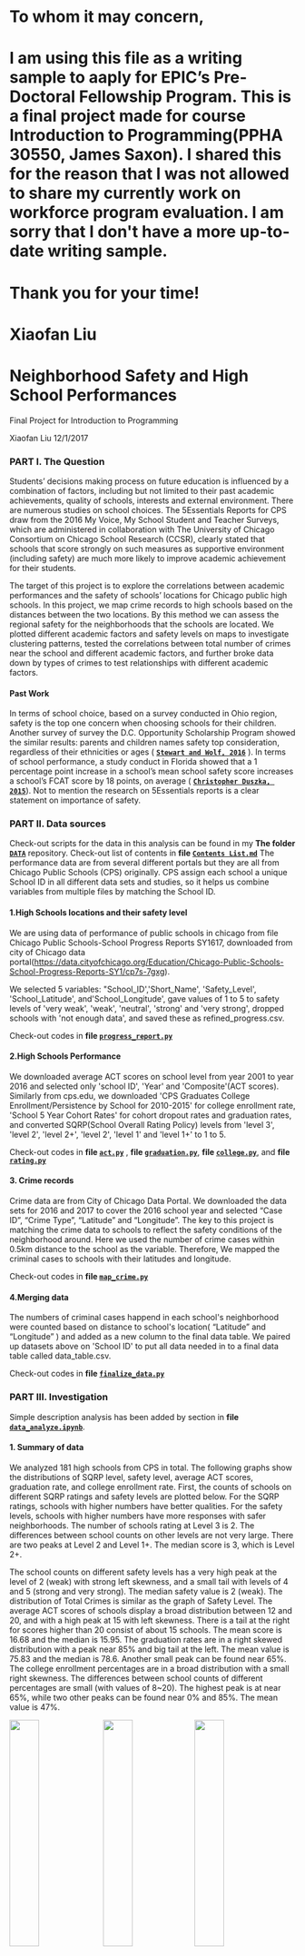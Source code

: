 # To whom it may concern,
# I am using this file as a writing sample to aaply for EPIC’s Pre-Doctoral Fellowship Program. This is a final project made for course Introduction to Programming(PPHA 30550, James Saxon). I shared this for the reason that I was not allowed to share my currently work on workforce program evaluation. I am sorry that I don't have a more up-to-date writing sample.
# Thank you for your time!
# Xiaofan Liu

# Neighborhood Safety and High School Performances
Final Project for Introduction to Programming 

Xiaofan Liu
12/1/2017

### PART I. The Question
Students’ decisions making process on future education is influenced by a combination of factors, including but not limited to their past academic achievements, quality of schools, interests and external environment. There are numerous studies on school choices. The 5Essentials Reports for CPS draw from the 2016 My Voice, My School Student and Teacher Surveys, which are administered in collaboration with The University of Chicago Consortium on Chicago School Research (CCSR), clearly stated that schools that score strongly on such measures as supportive environment (including safety) are much more likely to improve academic achievement for their students. 

The target of this project is to explore the correlations between academic performances and the safety of schools’ locations for Chicago public high schools. In this project, we map crime records to high schools based on the distances between the two locations. By this method we can assess the regional safety for the neighborhoods that the schools are located. We plotted different academic factors and safety levels on maps to investigate clustering patterns, tested the correlations between total number of crimes near the school and different academic factors, and further broke data down by types of crimes to test relationships with different academic factors.  

#### Past Work
In terms of school choice, based on a survey conducted in Ohio region, safety is the top one concern when choosing schools for their children. Another survey of survey the D.C. Opportunity Scholarship Program showed the similar results: parents and children names safety top consideration, regardless of their ethnicities or ages ( **[`Stewart and Wolf, 2016`](http://educationnext.org/power-to-the-people-the-school-choice-journey-review-stewart-wolf/)** ). In terms of school performance, a study conduct in Florida showed that  a 1 percentage point increase in a school’s mean school safety score increases a school’s FCAT score by 18 points, on average ( **[`Christopher Duszka, 2015`](http://www.ijessnet.com/wp-content/uploads/2015/09/4.pdf)**). Not to mention the research on 5Essentials reports  is a clear statement on importance of safety. 


### PART II. Data sources
Check-out scripts for the data in this analysis can be found in my **The folder [`DATA`](https://github.com/cicilau/Final-project-safety-and-school-choices/tree/master/DATA)**  repository.
Check-out list of contents in  **file [`Contents List.md`](https://github.com/cicilau/Final-project-safety-and-school-choices/tree/master/Contents_List.md)** 
The performance data are from several different portals but they are all from Chicago Public Schools (CPS) originally. CPS assign each school a unique School ID in all different data sets and studies, so it helps us combine variables from multiple files by matching the School ID.

#### 1.High Schools locations and their safety level
We are using data of performance of public schools in chicago from file Chicago Public Schools-School Progress Reports SY1617, downloaded from city of Chicago data portal(https://data.cityofchicago.org/Education/Chicago-Public-Schools-School-Progress-Reports-SY1/cp7s-7gxg). 

We selected 5 variables: "School_ID','Short_Name', 'Safety_Level', 'School_Latitude', and'School_Longitude', gave values of 1 to 5 to safety levels of 'very weak', 'weak', 'neutral', 'strong' and 'very strong', dropped schools with 'not enough data', and saved these as refined_progress.csv. 

Check-out codes in  **file [`progress_report.py`](https://github.com/cicilau/Final-project-safety-and-school-choices/tree/master/progress_report.py)** 

#### 2.High Schools Performance
We downloaded average ACT scores on school level from year 2001 to year 2016 and selected only 'school ID', 'Year' and 'Composite'(ACT scores). Similarly from cps.edu, we downloaded 'CPS Graduates College Enrollment/Persistence by School for 2010-2015' for college enrollment rate, 'School 5 Year Cohort Rates' for cohort dropout rates and graduation rates, and converted SQRP(School Overall Rating Policy) levels from 'level 3', 'level 2', 'level 2+', 'level 2', 'level 1' and 'level 1+' to 1 to 5. 

Check-out codes in  **file [`act.py`](https://github.com/cicilau/Final-project-safety-and-school-choices/tree/master/act.py)** , **file [`graduation.py`](https://github.com/cicilau/Final-project-safety-and-school-choices/tree/master/graduation.py)**, **file [`college.py`](https://github.com/cicilau/Final-project-safety-and-school-choices/tree/master/college.py)**, and  **file [`rating.py`](https://github.com/cicilau/Final-project-safety-and-school-choices/tree/master/rating.py)**

#### 3. Crime records
Crime data are from City of Chicago Data Portal. We downloaded the data sets for 2016 and 2017 to cover the 2016 school year and selected “Case ID”, “Crime Type”, “Latitude” and “Longitude”. The key to this project is matching the crime data to schools to reflect the safety conditions of the neighborhood around. Here we used the number of crime cases within 0.5km distance to the school as the variable. Therefore, We mapped the criminal cases to schools with their latitudes and longitude. 

Check-out codes in  **file [`map_crime.py`](https://github.com/cicilau/Final-project-safety-and-school-choices/tree/master/map_crime.py)** 

#### 4.Merging data
The numbers of criminal cases happend in each school's neighborhood were counted based on distance to school's location( “Latitude” and “Longitude” ) and added as a new column to the final data table. We paired up datasets above on 'School ID' to put all data needed in to a final data table called data_table.csv.

Check-out codes in  **file [`finalize_data.py`](https://github.com/cicilau/Final-project-safety-and-school-choices/tree/master/finalize_data.py)** 

### PART III. Investigation

Simple description analysis has been added by section in **file [`data_analyze.ipynb`](https://github.com/cicilau/Final-project-safety-and-school-choices/tree/master/data_analyze.ipynb)**.

#### 1. Summary of data
We analyzed 181 high schools from CPS in total. The following graphs show the distributions of SQRP level, safety level, average ACT scores, graduation rate, and college enrollment rate. First, the counts of schools on different SQRP ratings and safety levels are plotted below. For the SQRP ratings, schools with higher numbers have better qualities. For the safety levels, schools with higher numbers have more responses with safer neighborhoods. The number of schools rating at Level 3 is 2. The differences between school counts on other levels are not very large. There are two peaks at Level 2 and Level 1+. The median score is 3, which is Level 2+.

The school counts on different safety levels has a very high peak at the level of 2 (weak) with strong left skewness, and a small tail with levels of 4 and 5 (strong and very strong). The median safety value is 2 (weak). The distribution of Total Crimes is similar as the graph of Safety Level. The average ACT scores of schools display a broad distribution between 12 and 20, and with a high peak at 15 with left skewness. There is a tail at the right for scores higher than 20 consist of about 15 schools. The mean score is 16.68 and the median is 15.95. The graduation rates are in a right skewed distribution with a peak near 85% and big tail at the left. The mean value is 75.83 and the median is 78.6. Another small peak can be found near 65%. The college enrollment percentages are in a broad distribution with a small right skewness. The differences between school counts of different percentages are small (with values of 8~20). The highest peak is at near 65%, while two other peaks can be found near 0% and 85%. The mean value is 47%.

<img src="RESULTS/output_5_0.png" width="32%"> <img src="RESULTS/output_6_0.png" width="32%"><img src="RESULTS/output_13_1.png" width="32%">
<img src="RESULTS/output_8_0.png" width="32%"> <img src="RESULTS/output_9_0.png" width="32%"> <img src="RESULTS/output_10_0.png" width="32%">

The schools in the safest neighborhoods are:

Short_Name | Level | Safety_Level | Total_Crimes
-----------| ----- | ------------ | ------------
OMBUDSMAN - NORTHWEST HS | NaN | 3.0 | 81.0
CHICAGO AGRICULTURE HS | 5.0 | 3.0 | 154.0
CICS - NORTHTOWN HS | 5.0 | 3.0 | 234.0
WASHINGTON HS | 4.0 | 2.0 | 279.0
SOCIAL JUSTICE HS | 3.0 | 2.0 | 285.0
PATHWAYS - ASHBURN HS | NaN | 4.0 | 332.0
TAFT HS | 4.0 | 2.0 | 345.0
WORLD LANGUAGE HS | 5.0 | 2.0 | 345.0
YCCS - OLIVE HARVEY | NaN | 2.0 | 350.0
MULTICULTURAL HS | 3.0 | 2.0 | 397.0

The schools in the most dangerous neighborhoods are:

Short_Name | Level | Safety_Level | Total_Crimes
-----------| ----- | ------------ | ------------
NOBLE - DRW HS | 3.0 | 2.0 | 4549.0
YCCS - CCA ACADEMY | NaN | 2.0 | 4536.0
YCCS - SCHOLASTIC ACHIEVEMENT | NaN | 2.0 | 4444.0
MAGIC JOHNSON - N LAWNDALE HS | NaN | 3.0 | 4177.0
AUSTIN CCA HS | 2.0 | 1.0 | 4173.0
NOBLE - ROWE CLARK HS | 3.0 | 1.0 | 4045.0
NORTH LAWNDALE - CHRISTIANA HS | 2.0 | 1.0 | 4009.0
LEGAL PREP HS | 3.0 | 2.0 | 3978.0
YCCS - AUSTIN CAREER | NaN | 2.0 | 3630.0
HIRSCH HS | 2.0 | 3.0 | 3362.0



#### 2. Different factors on map
Following scatter plots are differents factors on Chicago map(point your mouse on the graph, the name of that graph will show up). The spatial scatter plots of school locations are shown below each bar plot with colors representing the safety levels or performance scores. A school with higher score (warmer color) is safer or performs better.  The spatial distributions of schools display weak clustering, but a clear pattern can be observed that most of good schools (in safer locations or better performances) are in the north region of Chicago

<img src="RESULTS/output_5_1.png" width="32%" title="SQRP"> <img src="RESULTS/output_6_1.png" width="32%" title="Safety levels"> <img src="RESULTS/output_19_0.png" width="32%" title="number of crimes">
<img src="RESULTS/output_8_1.png" width="32%" title="ACT Scores"> <img src="RESULTS/output_9_1.png" width="32%"  title="Grad rate"> <img src="RESULTS/output_10_1.png" width="32%"  title="College enrollment rate">

Adding the school attendance boundaries, the pattern is much easier to identify. There are three dark green areas on the left map, indicating the three neighborhoods with the best overall performance. In the middle area of the left map, the color is light green to white, indicating that schools there have very low levels of overall performance. For the right map, it's clear that the darkest red area, the area with highest number of crime per school, overlaps with the area of schools with lowest levels of overall performance. It's reasonale for us to infer that the number of crimes is highly associated with school performance. 

<img src="RESULTS/output_39_1.png" width="45%"> <img src="RESULTS/output_42_1.png" width="45%">


#### 3: Scatter Matrix Analysis of Selected Variables
The pair-wise scatter plots are shown below for academic factors and the total crime predictor. Strong correlations can be observed from the performance variables (ACT, Graudation and College enrollment). It implies that the three variables we selected are consistent to assess the qualities of high schools, and their trends are in good agreement. However there is nothing obvious between these three factors and total number of crimes.

<img src="RESULTS/output_23_1.png" width="65%">


#### Step 4: Correlations with number of total crimes (marked as 'total crimes'below)
Regression analysis with OLS method was used on the varible of total crimes. The plots and trend lines for the four performance variables are shown below. All of them display clear trends that higher crime rates will lower the performance.

<img src="RESULTS/output_27_1.png" width="49%"> <img src="RESULTS/output_29_1.png" width="49%">

<img src="RESULTS/output_30_1.png" width="49%"> <img src="RESULTS/output_31_1.png" width="49%">

The statistics parameters are summarized in the table below. All the slope coeffients are negative and statistically significant (>95% probabilities that the true values are not zero).

Dependent | Slope | T-value | Pr | R-square
--------- | ----- | ------- | -- | --------
SQRP rating | -0.0003 | -3.130 | 0.002 | 0.075
ACT Score | -0.0005 | -2.832 | 0.005 | 0.050
Graduation rate | -0.0034 | -2.858 | 0.005 | 0.069
College rate | -0.0049 | -2.493 | 0.014 | 0.043

#### Correlations breakdown by types of crimes
The results of multivariable regressions on different types of crimes are listed below. Nothing significant here can be observed for the graduation rate. Statistically significant dependences can be only found with the type of battery crimes to the performances of average ACT score and College enrollment rate. One interesting finding is that Total_Thefts and Total_Assaults are both positive associated with college enrollment rate. Does this have conflicts with our previous finding? Not really. Correlation does not indicate causality. Also there is possiblity that a few schools with high college enrollment rates located in the neighborhood with high number of assaults but not with high number of total crimes. That's definitely something to dig deeper in the future.

**SQRP** | coef | std err | t | Pr | \[0.025 | 0.975\]
-------- | ---- | ------- | - | -- | ------ | ------
Intercept | 3.7039 | 0.335 | 11.043 | 0.000 | 3.038 | 4.370
Total_Thefts | 5.327e-05 | 0.001 | 0.084 | 0.934 | -0.001 | 0.001
Total_Batteries | -0.0040 | 0.003 | -1.567 | 0.120 | -0.009 | 0.001
Total_Assaults | 0.0044 | 0.006 | 0.685 | 0.495 | -0.008 | 0.017
Total_Robberies | 0.0057 | 0.005 | 1.228 | 0.222 | -0.003 | 0.015
Total_Weapon_Violations | 0.0005 | 0.008 | 0.062 | 0.951 | -0.016 | 0.017
Total_Homicides | -0.0165 | 0.038 | -0.432 | 0.666 | -0.092 | 0.059

**ACT Score** | coef | std err | t | Pr | \[0.025 | 0.975\]
------------- | ---- | ------- | - | -- | ------ | ------
Intercept | 16.3955 | 0.578 | 28.347 | 0.000 | 15.251 | 17.540
Total_Thefts | 0.0021 | 0.001 | 1.862 | 0.065 | -0.000 | 0.004
Total_Batteries | -0.0098 | 0.004 | -2.216 | 0.029 | -0.019 | -0.001
Total_Assaults | 0.0178 | 0.011 | 1.603 | 0.112 | -0.004 | 0.040
Total_Robberies | 0.0012 | 0.008 | 0.160 | 0.873 | -0.014 | 0.017
Total_Weapon_Violations | 0.0024 | 0.013 | 0.175 | 0.861 | -0.024 | 0.029
Total_Homicides | 0.0036 | 0.065 | 0.056 | 0.956 | -0.125 | 0.132

**Grad. Rate** | coef | std err | t | Pr | \[0.025 | 0.975\]
-------------- | ---- | ------- | - | -- | ------ | ------
Intercept | 82.9635 | 3.652 | 22.714 | 0.000 | 75.701 | 90.226
Total_Thefts | 0.0019 | 0.008 | 0.245 | 0.807 | -0.013 | 0.017
Total_Batteries | -0.0289 | 0.028 | -1.041 | 0.301 | -0.084 | 0.026
Total_Assaults | -0.0025 | 0.068 | -0.036 | 0.971 | -0.139 | 0.134
Total_Robberies | 0.0484 | 0.053 | 0.913 | 0.364 | -0.057 | 0.154
Total_Weapon_Violations | 0.1191 | 0.090 | 1.321 | 0.190 | -0.060 | 0.298
Total_Homicides | -0.7393 | 0.424 | -1.746 | 0.085 | -1.581 | 0.103

**Col. Pct.** | coef | std err | t | Pr | \[0.025 | 0.975\]
------------- | ---- | ------- | - | -- | ------ | ------
Intercept | 49.7486 | 6.235 | 7.978 | 0.000 | 37.393 | 62.104
Total_Thefts | 0.0277 | 0.013 | 2.093 | 0.039 | 0.001 | 0.054
Total_Batteries | -0.1129 | 0.046 | -2.478 | 0.015 | -0.203 | -0.023
Total_Assaults | 0.2278 | 0.115 | 1.987 | 0.049 | 0.001 | 0.455
Total_Robberies | -0.0710 | 0.088 | -0.809 | 0.420 | -0.245 | 0.103
Total_Weapon_Violations | 0.1251 | 0.140 | 0.894 | 0.373 | -0.152 | 0.402
Total_Homicides | 0.0288 | 0.695 | 0.041 | 0.967 | -1.348 | 1.406

## Conclusions and limitations

Overall, local regional safety has a statistically significant impact to the performances of high schools. The safer the neighborhood is, the better the school will perform. One the one hand, a safe neighborhood can provide children a comfortable environment for study. On the other hand, good neighborhoods usually have more rich or well educated families, whose children usually perform better. Among all types of crime, we found that battery crimes is the most significant impact to the school performance, probably because there is some correlations between battery crimes and insecurity of young people.

However, the correlations could only tell us 'what', not 'why'. It's possible that there is a three factor: hours in learning after school, which might be negatively associated with safety but positively associated with school performance. Without ruling out this and other possibilities, we could not have any certain conclusions.

Another limitation here is other factors missing from the analysis. For example, we only take the number of crimes into consideration but not the number of crimes solved within neighborhoods. Other non-academic factors such as disciplines in schools or number of security in schools might play a more important role here. Also the sample size is not large enough. It will be interesting to do the same analysis on other cities and compare among their patterns.

